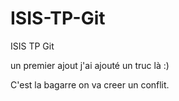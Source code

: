 # ISIS-TP-Git
ISIS TP Git

un premier ajout
j'ai ajouté un truc là :)


C'est la bagarre on va creer un conflit.
